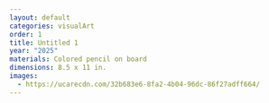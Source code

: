 ```yaml
---
layout: default
categories: visualArt
order: 1
title: Untitled 1
year: "2025"
materials: Colored pencil on board
dimensions: 8.5 x 11 in.
images:
  - https://ucarecdn.com/32b683e6-8fa2-4b04-96dc-86f27adff664/
---
```

